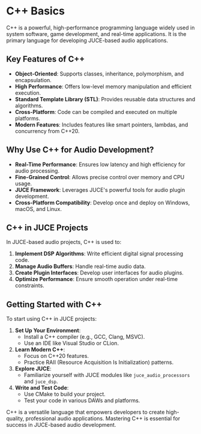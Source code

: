 # C++ Basics

C++ is a powerful, high-performance programming language widely used in system software, game development, and
real-time applications. It is the primary language for developing JUCE-based audio applications.

## Key Features of C++

- **Object-Oriented**: Supports classes, inheritance, polymorphism, and encapsulation.
- **High Performance**: Offers low-level memory manipulation and efficient execution.
- **Standard Template Library (STL)**: Provides reusable data structures and algorithms.
- **Cross-Platform**: Code can be compiled and executed on multiple platforms.
- **Modern Features**: Includes features like smart pointers, lambdas, and concurrency from C++20.

## Why Use C++ for Audio Development?

- **Real-Time Performance**: Ensures low latency and high efficiency for audio processing.
- **Fine-Grained Control**: Allows precise control over memory and CPU usage.
- **JUCE Framework**: Leverages JUCE's powerful tools for audio plugin development.
- **Cross-Platform Compatibility**: Develop once and deploy on Windows, macOS, and Linux.

## C++ in JUCE Projects

In JUCE-based audio projects, C++ is used to:

1. **Implement DSP Algorithms**: Write efficient digital signal processing code.
2. **Manage Audio Buffers**: Handle real-time audio data.
3. **Create Plugin Interfaces**: Develop user interfaces for audio plugins.
4. **Optimize Performance**: Ensure smooth operation under real-time constraints.

## Getting Started with C++

To start using C++ in JUCE projects:

1. **Set Up Your Environment**:
   - Install a C++ compiler (e.g., GCC, Clang, MSVC).
   - Use an IDE like Visual Studio or CLion.
2. **Learn Modern C++**:
   - Focus on C++20 features.
   - Practice RAII (Resource Acquisition Is Initialization) patterns.
3. **Explore JUCE**:
   - Familiarize yourself with JUCE modules like `juce_audio_processors` and `juce_dsp`.
4. **Write and Test Code**:
   - Use CMake to build your project.
   - Test your code in various DAWs and platforms.

C++ is a versatile language that empowers developers to create high-quality, professional audio applications.
Mastering C++ is essential for success in JUCE-based audio development.
